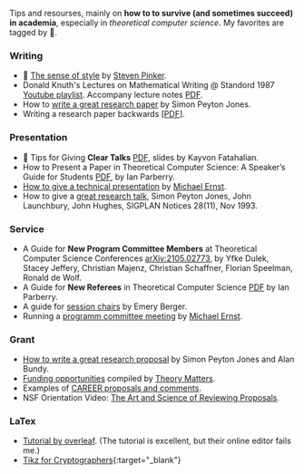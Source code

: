 Tips and resourses, mainly on **how to to survive (and sometimes
succeed) in academia**, especially in _theoretical computer
science_. My favorites are tagged by :shell:.
### Writing
* :shell: [The sense of
   style](https://en.wikipedia.org/wiki/The_Sense_of_Style) by [Steven
   Pinker](https://stevenpinker.com/).
*  Donald Knuth's Lectures on Mathematical Writing @ Standord 1987 [Youtube playlist](https://www.youtube.com/playlist?list=PLOdeqCXq1tXihn5KmyB2YTOqgxaUkcNYG). Accompany lecture notes [PDF](https://jmlr.csail.mit.edu/reviewing-papers/knuth_mathematical_writing.pdf). 
* How to [write a great research paper](https://www.microsoft.com/en-us/research/academic-program/write-great-research-paper/)
  by Simon Peyton Jones.
* Writing a research paper backwards [[PDF](https://link.springer.com/content/pdf/10.1007/s42995-021-00120-z.pdf?pdf=button)]. 

### Presentation
*  :shell: Tips for Giving **Clear Talks** [PDF](http://graphics.stanford.edu/~kayvonf/misc/cleartalktips.pdf), slides by Kayvon Fatahalian. 
*  How to Present a Paper in Theoretical Computer Science: A Speaker’s Guide for Students [PDF](http://ianparberry.com/pubs/speaker.pdf), by Ian Parberry.
*  [How to give a technical presentation](https://homes.cs.washington.edu/~mernst/advice/giving-talk.html#slides) by [Michael Ernst](https://homes.cs.washington.edu/~mernst/).
*  How to give a [great research talk](https://www.microsoft.com/en-us/research/academic-program/give-great-research-talk/), Simon Peyton Jones, John Launchbury, John Hughes, SIGPLAN Notices 28(11), Nov 1993.

### Service 
*  A Guide for **New Program Committee Members** at Theoretical Computer
   Science Conferences
   [arXiv:2105.02773](https://arxiv.org/abs/2105.02773), by Yfke Dulek,
   Stacey Jeffery, Christian Majenz, Christian Schaffner, Florian
   Speelman, Ronald de Wolf.
*  A Guide for **New Referees** in Theoretical Computer Science
[PDF](http://citeseerx.ist.psu.edu/viewdoc/download?doi=10.1.1.195.3886&rep=rep1&type=pdf)
by Ian Parberry.
*  A guide for [session chairs](https://emeryblogger.com/2016/06/08/a-guide-for-session-chairs/) by Emery Berger. 
*  Running a [programm committee meeting](https://homes.cs.washington.edu/~mernst/advice/pc-meeting.html) by [Michael Ernst](https://homes.cs.washington.edu/~mernst/).

### Grant
*  [How to write a great research
   proposal](https://www.microsoft.com/en-us/research/academic-program/how-to-write-a-great-research-proposal/)
   by Simon Peyton Jones and Alan Bundy. 
*  [Funding opportunities](https://thmatters.wordpress.com/funding-opportunities-and-tips/) compiled by [Theory Matters](https://thmatters.wordpress.com/). 
*  Examples of [CAREER proposals and comments](https://thmatters.wordpress.com/funding-opportunities-and-tips/career-examples-proposalscomments/). 
*  NSF Orientation Video: [The Art and Science of Reviewing Proposals](https://tipsforreviewers.nsf.gov/). 

### LaTex 
*  [Tutorial by overleaf](https://www.overleaf.com/learn). (The
   tutorial is excellent, but their online editor fails me.)
*  [Tikz for Cryptographers](https://www.iacr.org/authors/tikz/){:target="_blank"}
